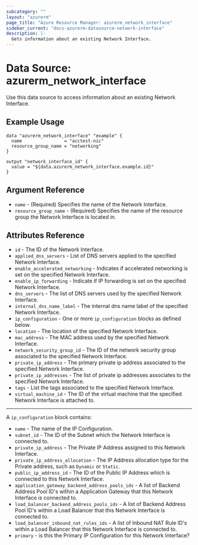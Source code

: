 ```yaml
---
subcategory: ""
layout: "azurerm"
page_title: "Azure Resource Manager: azurerm_network_interface"
sidebar_current: "docs-azurerm-datasource-network-interface"
description: |-
  Gets information about an existing Network Interface.
---
```


# Data Source: azurerm_network_interface

Use this data source to access information about an existing Network Interface.

## Example Usage

```hcl
data "azurerm_network_interface" "example" {
  name                = "acctest-nic"
  resource_group_name = "networking"
}

output "network_interface_id" {
  value = "${data.azurerm_network_interface.example.id}"
}
```

## Argument Reference


* `name` - (Required) Specifies the name of the Network Interface.
* `resource_group_name` - (Required) Specifies the name of the resource group the Network Interface is located in.

## Attributes Reference

* `id` - The ID of the Network Interface.
* `applied_dns_servers` - List of DNS servers applied to the specified Network Interface.
* `enable_accelerated_networking` - Indicates if accelerated networking is set on the specified Network Interface.
* `enable_ip_forwarding` - Indicate if IP forwarding is set on the specified Network Interface.
* `dns_servers` - The list of DNS servers used by the specified Network Interface.
* `internal_dns_name_label` - The internal dns name label of the specified Network Interface.
* `ip_configuration` - One or more `ip_configuration` blocks as defined below.
* `location` - The location of the specified Network Interface.
* `mac_address` - The MAC address used by the specified Network Interface.
* `network_security_group_id` - The ID of the network security group associated to the specified Network Interface.
* `private_ip_address` - The primary private ip address associated to the specified Network Interface.
* `private_ip_addresses` - The list of private ip addresses associates to the specified Network Interface.
* `tags` - List the tags associated to the specified Network Interface.
* `virtual_machine_id` - The ID of the virtual machine that the specified Network Interface is attached to.

---

A `ip_configuration` block contains:

* `name` - The name of the IP Configuration.
* `subnet_id` - The ID of the Subnet which the Network Interface is connected to.
* `private_ip_address` - The Private IP Address assigned to this Network Interface.
* `private_ip_address_allocation` - The IP Address allocation type for the Private address, such as `Dynamic` or `Static`.
* `public_ip_address_id` - The ID of the Public IP Address which is connected to this Network Interface.
* `application_gateway_backend_address_pools_ids` - A list of Backend Address Pool ID's within a Application Gateway that this Network Interface is connected to.
* `load_balancer_backend_address_pools_ids` - A list of Backend Address Pool ID's within a Load Balancer that this Network Interface is connected to.
* `load_balancer_inbound_nat_rules_ids` - A list of Inbound NAT Rule ID's within a Load Balancer that this Network Interface is connected to.
* `primary` - is this the Primary IP Configuration for this Network Interface?
